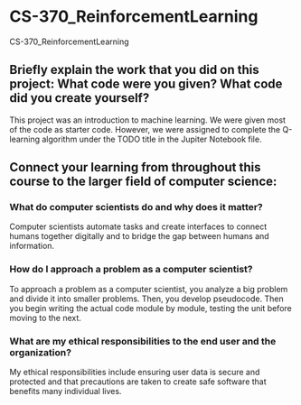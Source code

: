 # CS-370_ReinforcementLearning
CS-370_ReinforcementLearning

## Briefly explain the work that you did on this project: What code were you given? What code did you create yourself?
This project was an introduction to machine learning.  We were given most of the code as starter code.  However, we were assigned to complete the Q-learning algorithm under the TODO title in the Jupiter Notebook file.

## Connect your learning from throughout this course to the larger field of computer science:
  ### What do computer scientists do and why does it matter?
  Computer scientists automate tasks and create interfaces to connect humans together digitally and to bridge the gap between humans and information.
  ### How do I approach a problem as a computer scientist?
  To approach a problem as a computer scientist, you analyze a big problem and divide it into smaller problems.  Then, you develop pseudocode.  Then you begin writing the actual code module by module, testing the unit before moving to the next.
  ### What are my ethical responsibilities to the end user and the organization?
  My ethical responsibilities include ensuring user data is secure and protected and that precautions are taken to create safe software that benefits many individual lives.
